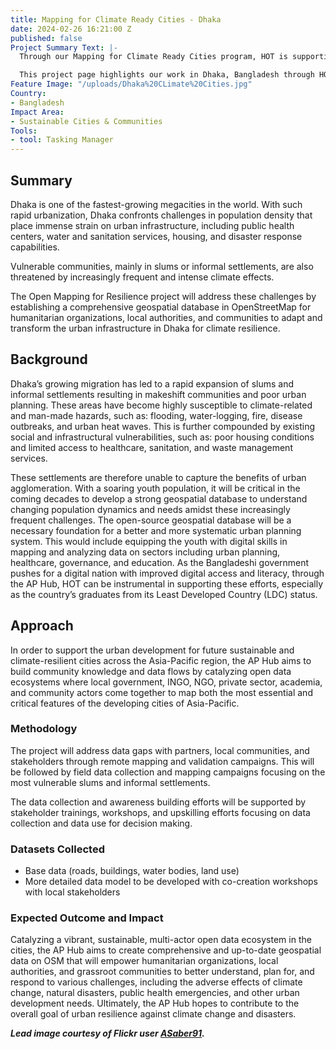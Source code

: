 ```yaml
---
title: Mapping for Climate Ready Cities - Dhaka
date: 2024-02-26 16:21:00 Z
published: false
Project Summary Text: |-
  Through our Mapping for Climate Ready Cities program, HOT is supporting the development of a thriving ecosystem focused on creation, interpretation, and use of maps to respond to and reduce climate risks in urban areas across four priority regions.

  This project page highlights our work in Dhaka, Bangladesh through HOT's Asia Pacific Hub (AP Hub).
Feature Image: "/uploads/Dhaka%20CLimate%20Cities.jpg"
Country:
- Bangladesh
Impact Area:
- Sustainable Cities & Communities
Tools:
- tool: Tasking Manager
---
```


## Summary
Dhaka is one of the fastest-growing megacities in the world. With such rapid urbanization, Dhaka confronts challenges in population density that place immense strain on urban infrastructure, including public health centers, water and sanitation services, housing, and disaster response capabilities.

Vulnerable communities, mainly in slums or informal settlements, are also threatened by increasingly frequent and intense climate effects. 

The Open Mapping for Resilience project will address these challenges by establishing a comprehensive geospatial database in OpenStreetMap for humanitarian organizations, local authorities, and communities to adapt and transform the urban infrastructure in Dhaka for climate resilience.

## Background
Dhaka’s growing migration has led to a rapid expansion of slums and informal settlements resulting in makeshift communities and poor urban planning. These areas have become highly susceptible to climate-related and man-made hazards, such as: flooding, water-logging, fire, disease outbreaks, and urban heat waves. This is further compounded by existing social and infrastructural vulnerabilities, such as: poor housing conditions and limited access to healthcare, sanitation, and waste management services.

These settlements are therefore unable to capture the benefits of urban agglomeration. With a soaring youth population, it will be critical in the coming decades to develop a strong geospatial database to understand changing population dynamics and needs amidst these increasingly frequent challenges. The open-source geospatial database will be a necessary foundation for a better and more systematic urban planning system. This would include equipping the youth with digital skills in mapping and analyzing data on sectors including urban planning, healthcare, governance, and education. As the Bangladeshi government pushes for a digital nation with improved digital access and literacy, through the AP Hub, HOT can be instrumental in supporting these efforts, especially as the country’s graduates from its Least Developed Country (LDC) status.

## Approach
In order to support the urban development for future sustainable and climate-resilient cities across the Asia-Pacific region, the AP Hub aims to build community knowledge and data flows by catalyzing open data ecosystems where local government, INGO, NGO, private sector, academia, and community actors come together to map both the most essential and critical features of the developing cities of Asia-Pacific. 

### Methodology
The project will address data gaps with partners, local communities, and stakeholders through remote mapping and validation campaigns. This will be followed by field data collection and mapping campaigns focusing on the most vulnerable slums and informal settlements. 

The data collection and awareness building efforts will be supported by stakeholder trainings, workshops, and upskilling efforts focusing on data collection and data use for decision making.

### Datasets Collected
* Base data (roads, buildings, water bodies, land use) 
* More detailed data model to be developed with co-creation workshops with local stakeholders

### Expected Outcome and Impact
Catalyzing a vibrant, sustainable, multi-actor open data ecosystem in the cities, the AP Hub aims to create comprehensive and up-to-date geospatial data on OSM that will empower humanitarian organizations, local authorities, and grassroot communities to better understand, plan for, and respond to various challenges, including the adverse effects of climate change, natural disasters, public health emergencies, and other urban development needs. Ultimately, the AP Hub hopes to contribute to the overall goal of urban resilience against climate change and disasters. 

***Lead image courtesy of Flickr user [ASaber91](https://www.flickr.com/photos/84891020@N03/31902117836/in/photolist-QB5Gbq-FcEAXz-pcmGU4-ptPrqw-prPHsC-pcn2jk-ptRGQi-QEm5wi-GF9ZCQ-5igf9H-2iZZ6VU-pcmssX-pck5w6-prKGQJ-pchRHe-ptvBSt-pcpH1a-pchWd7-Jh8XbG-pcmapP-pcpuNJ-ptN9ia-pcmrmP-pcikG8-pcknin-pchE4d-pcpFJG-ptRWZC-pcmfY4-ptBTXH-ptS4GW-prQGb7-ptveDk-prRZ2u-pcpaNj-pckJJj-pcptQw-ptAVZa-pcoVJi-ptRzMY-ptRLnf-pchNSe-ptBCWR-pciB5H-ptSqeh-prRxNy-pcp3Sh-ptAnx6-pcii19-pcnxme).*** 
